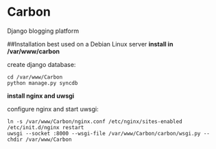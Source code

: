 Carbon
=========

Django blogging platform

##Installation
best used on a Debian Linux server
**install in /var/www/carbon**

create django database:
```
cd /var/www/Carbon
python manage.py syncdb
```

**install nginx and uwsgi**

configure nginx and start uwsgi:
```
ln -s /var/www/Carbon/nginx.conf /etc/nginx/sites-enabled
/etc/init.d/nginx restart
uwsgi --socket :8000 --wsgi-file /var/www/Carbon/carbon/wsgi.py --chdir /var/www/Carbon
```
